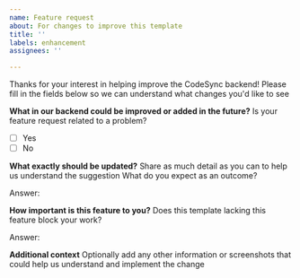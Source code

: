 ```yaml
---
name: Feature request
about: For changes to improve this template
title: ''
labels: enhancement
assignees: ''

---
```


Thanks for your interest in helping improve the CodeSync backend!
Please fill in the fields below so we can understand what changes you'd like to see

**What in our backend could be improved or added in the future?**
Is your feature request related to a problem?
- [ ] Yes
- [ ] No

**What exactly should be updated?**
Share as much detail as you can to help us understand the suggestion
What do you expect as an outcome?

Answer: 

**How important is this feature to you?**
Does this template lacking this feature block your work?

Answer: 

**Additional context**
Optionally add any other information or screenshots that could help us understand and implement the change
